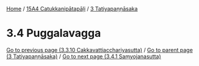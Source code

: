
[Home](/) / [15A4 Catukkanipātapāḷi](../../15A4.md) / [3 Tatiyapaṇṇāsaka](../3.md)

# 3.4 Puggalavagga


[Go to previous page (3.3.10 Cakkavattiacchariyasutta)](3.3/3.3.10.md) / [Go to parent page (3 Tatiyapaṇṇāsaka)](../3.md) / [Go to next page (3.4.1 Saṃyojanasutta)](3.4/3.4.1.md)


